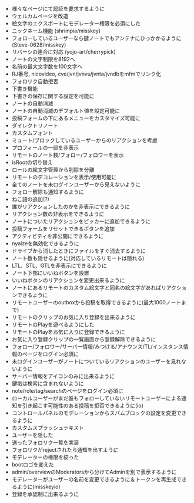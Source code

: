 - 様々なページにて認証を要求するように
- ウェルカムページを改造
- 絵文字のエクスポートにモデレーター権限を必須にした
- ニックネーム機能 (shrimpia/misskey)
- フォローしているユーザーなら鍵ノートでもアンテナにひっかかるように (Steve-0628/misskey)
- リバーシの連合に対応 (yojo-art/cherrypick)
- ノートの文字制限を8192へ
- 名前の最大文字数を100文字へ
- RJ番号, nicovideo, cve/jvn/jvnvu/jvnta/jvndbをmfmでリンク化
- フォロリク自動拒否
- 下書き機能
- 下書きの保存に関する設定を可能に
- ノートの自動消滅
- ノートの自動消滅のデフォルト値を設定可能に
- 投稿フォームの下にあるメニューをカスタマイズ可能に
- ダイレクトリノート
- カスタムフォント
- ミュート/ブロックしているユーザーからのリアクションを考慮
- プロフィールの一部を非表示
- リモートのノート数/フォロー/フォロワーを表示
- isRootの切り替え
- ロールの絵文字管理から削除を分離
- リモートのデコレーションを表示/使用可能に
- 全てのノートを未ログインユーザーから見えないように
- フォロー解除も通知するように
- ねこ語の追加(?)
- 誰がリアクションしたのかを非表示にできるように
- リアクション数の非表示をできるように
- ノートについたリアクションをピッカーに追加できるように
- 投稿フォームをリセットできるボタンを追加
- アクティビティを非公開にできるように
- nyaizeを無効化できるように
- ドライブから消したときにファイルをすぐ消去するように
- ノート数も隠せるように(対応しているリモートは隠れる)
- LTL、STL、GTLを非表示にできるように
- ノート下部にいいねボタンを設置
- いいねボタンのリアクションを変更出来るように
- ノートにあるリモートのカスタム絵文字と同名の絵文字があればリアクションできるように
- リモートユーザーのoutboxから投稿を取得できるように(最大1000ノートまで)
- リモートのクリップのお気に入り登録を出来るように
- リモートのPlayを遊べるようにした
- リモートのPlayをお気に入りに登録できるように
- お気に入り登録クリップの一覧画面から登録解除できるように
- フォロー/フォロワー/サーバー情報/みつける/アナウンス/TL/インスタンス情報のページをログイン必須に
- 未ログインユーザーがノートについているリアクションのユーザーを見れないように
- サーバー情報をアイコンのみに出来るように
- 鍵垢は検索に含まれないように
- note/role/tag/searchのページをログイン必須に
- ローカルユーザーがまだ誰もフォローしていないリモートユーザーによる通知を引き起こす可能性のある投稿を拒否できるように(io)
- コントロールパネルのモデレーションからスパムブロックの設定を変更できるように
- カスタムスプラッシュテキスト
- ユーザーを隠した
- 送ったフォロリク一覧を実装
- フォロリクがrejectされたら通知を出すように
- モデレーターの権限を絞った
- bootロゴを変えた
- admin/overviewのModeratorsから分けてAdminを別で表示するように
- モデレーターがユーザーの名前を変更できるように＆トークンを再生成できるように(misskeyio)
- 登録を承認制に出来るように
